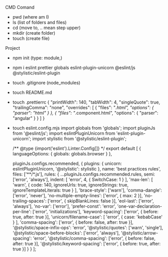 CMD Comand

- pwd (where am I)
- ls (list of folders and files)
- cd (move to, .. mean step upper)
- mkdir (create folder)
- touch (create file)

Project

- npm init (type: module,)
- npm i eslint prettier globals eslint-plugin-unicorn @eslint/js @stylistic/eslint-plugin
- touch .gitignore (node_modules)
- touch README.md
- touch .prettierrc 
{
    "printWidth": 140,
    "tabWidth": 4,
    "singleQuote": true,
    "trailingComma": "none",
    "overrides": [
        {
            "files": "*.html",
            "options": {
                "parser": "html"
            }
        },
        {
            "files": "*.component.html",
            "options": {
                "parser": "angular"
            }
        }
    ]
}
- touch eslint.config.mjs
  import globals from 'globals';
  import pluginJs from '@eslint/js';
  import eslintPluginUnicorn from 'eslint-plugin-unicorn';
  import stylistic from '@stylistic/eslint-plugin';
  
  /** @type {import('eslint').Linter.Config[]} */
export default [
    {
        languageOptions: { globals: globals.browser }
    },

    pluginJs.configs.recommended,
    {
        plugins: {
            unicorn: eslintPluginUnicorn,
            '@stylistic': stylistic
        },
        name: 'best practices rules',
        files: ['**/*.js'],
        rules: {
            ...pluginJs.configs.recommended.rules,
            semi: ['error', 'always'],
            indent: [
                'error',
                4,
                {
                    SwitchCase: 1
                }
            ],
            'max-len': [
                'warn',
                {
                    code: 140,
                    ignoreUrls: true,
                    ignoreStrings: true,
                    ignoreTemplateLiterals: true
                }
            ],
            'brace-style': ['warn'],
            'comma-dangle': ['error', 'never'],
            'no-multiple-empty-lines': ['error', { max: 2 }],
            'no-trailing-spaces': ['error', { skipBlankLines: false }],
            'eol-last': ['error', 'always'],
            'no-var': ['error'],
            'prefer-const': 'error',
            'one-var-declaration-per-line': ['error', 'initializations'],
            'keyword-spacing': ['error', { before: true, after: true }],
            'unicorn/filename-case': [
                'error',
                {
                    case: 'kebabCase'
                }
            ],
            'comma-spacing': ['error', { before: false, after: true }],
            '@stylistic/space-infix-ops': 'error',
            '@stylistic/quotes': ['warn', 'single'],
            '@stylistic/space-before-blocks': ['error', 'always'],
            '@stylistic/arrow-spacing': 'error',
            '@stylistic/comma-spacing': ['error', { before: false, after: true }],
            '@stylistic/keyword-spacing': ['error', { before: true, after: true }]
        }
    }
];
